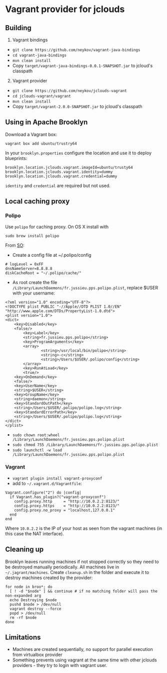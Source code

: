 Vagrant provider for jclouds
============================

Building
--------

1. Vagrant bindings
  * `git clone https://github.com/neykov/vagrant-java-bindings`
  * `cd vagrant-java-bindings`
  * `mvn clean install`
  * Copy `target/vagrant-java-bindings-0.0.1-SNAPSHOT.jar` to jcloud's classpath
2. Vagrant provider
  * `git clone https://github.com/neykov/jclouds-vagrant`
  * `cd jclouds-vagrant/vagrant`
  * `mvn clean install`
  * Copy `target/vagrant-2.0.0-SNAPSHOT.jar` to jcloud's classpath

Using in Apache Brooklyn
------------------------

Download a Vagrant box:
```
vagrant box add ubuntu/trustry64
```

In your `brooklyn.properties` configure the location and use it to deploy blueprints:
```
brooklyn.location.jclouds.vagrant.imageId=ubuntu/trusty64
brooklyn.location.jclouds.vagrant.identity=dummy
brooklyn.location.jclouds.vagrant.credential=dummy
```

`identity` and `credential` are required but not used.


Local caching proxy
-------------------

### Polipo

Use `polipo` for caching proxy. On OS X install with
```
sudo brew install polipo
```

From [SO](http://superuser.com/questions/192696/how-can-i-make-tor-and-polipo-run-and-automatically-restart-using-launchd-on-m):

* Create a config file at ~/.polipo/config

```
# logLevel = 0xFF
dnsNameServer=8.8.8.8
diskCacheRoot = "~/.polipo/cache/"

```

* As root create the file `/Library/LaunchDaemons/fr.jussieu.pps.polipo.plist`, replace $USER with your username:
```
<?xml version="1.0" encoding="UTF-8"?>
<!DOCTYPE plist PUBLIC "-//Apple//DTD PLIST 1.0//EN" "http://www.apple.com/DTDs/PropertyList-1.0.dtd">
<plist version="1.0">
<dict>
    <key>Disabled</key>
    <false/>
        <key>Label</key>
        <string>fr.jussieu.pps.polipo</string>
        <key>ProgramArguments</key>
        <array>
                <string>/usr/local/bin/polipo</string>
                <string>-c</string>
                <string>/Users/$USER/.polipo/config</string>
        </array>
        <key>RunAtLoad</key>
        <true/>
    <key>OnDemand</key>
    <false/>
    <key>UserName</key>
    <string>$USER</string>
    <key>GroupName</key>
    <string>daemon</string>
    <key>StandardOutPath</key>
    <string>/Users/$USER/.polipo/polipo.log</string>
    <key>StandardErrorPath</key>
    <string>/Users/$USER/.polipo/polipo.log</string>
</dict>
</plist>
```

* `sudo chown root:wheel /Library/LaunchDaemons/fr.jussieu.pps.polipo.plist`
* `sudo chmod 755 /Library/LaunchDaemons/fr.jussieu.pps.polipo.plist`
* `sudo launchctl -w load /Library/LaunchDaemons/fr.jussieu.pps.polipo.plist`

### Vagrant

* `vagrant plugin install vagrant-proxyconf`
* add to `~/.vagrant.d/Vagrantfile`:
```
Vagrant.configure("2") do |config|
  if Vagrant.has_plugin?("vagrant-proxyconf")
    config.proxy.http     = "http://10.0.2.2:8123/"
    config.proxy.https    = "http://10.0.2.2:8123/"
    config.proxy.no_proxy = "localhost,127.0.0.1"
  end
end
```

Where `10.0.2.2` is the IP of your host as seen from the vagrant machines (in this case the NAT interface).

Cleaning up
-----------

Brooklyn leaves running machines if not stopped correctly so they need to be destroyed manually periodically.
All machines live in `~/.jagrant/machines`. Create `cleanup.sh` in the folder and execute it to destroy machines created by the provider:

```
for node in broo*; do
  [ ! -d "$node" ] && continue # if no matching folder will pass the non-expanded arg
  echo Destroying $node
  pushd $node > /dev/null
  vagrant destroy --force
  popd > /dev/null
  rm -rf $node
done
```


Limitations
-----------

* Machines are created sequentially, no support for parallel execution from virtualbox provider
* Something prevents using vagrant at the same time with other jclouds providers - they try to login with vagrant user.
